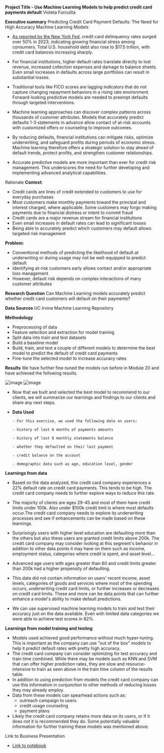 **Project Title - Use Machine Learning Models to help predict credit card payments default**
Violeta Furculita

**Executive summary**
Predicting Credit Card Payment Defaults: The Need for High Accuracy Machine Learning Models

- [As reported by the New York Fed](https://www.cnbc.com/2024/02/06/credit-card-delinquencies-surged-in-2023-indicating-financial-stress-new-york-fed-says.html#:~:text=Economy-,Credit%20card%20delinquencies%20surged%20in%202023%2C%20indicating%20'financial,stress%2C'%20New%20York%20Fed%20says&text=Credit%20card%20delinquencies%20surged%20more,New%20York%20Fed%20reported%20Tuesday), credit card delinquency rates surged over 50% in 2023, indicating growing financial stress among consumers. Total U.S. household debt also rose to $17.5 trillion, with credit card balances increasing sharply.

- For financial institutions, higher default rates translate directly to lost revenue, increased collection expenses and damage to balance sheets. Even small increases in defaults across large portfolios can result in substantial losses.

- Traditional tools like FICO scores are lagging indicators that do not capture changing repayment behaviors in a rising rate environment. Forward-looking predictive models are needed to preempt defaults through targeted interventions.

- Machine learning approaches can discover complex patterns across thousands of customer attributes. Models that accurately predict defaults 1-3 statements in advance allow contact of at-risk accounts with customized offers or counseling to improve outcomes.

- By reducing defaults, financial institutions can mitigate risks, optimize underwriting, and safeguard profits during periods of economic stress. Machine learning therefore offers a strategic solution to stay ahead of default trends, protect profits, and strengthen customer relationships.

- Accurate predictive models are more important than ever for credit risk management. This underscores the need for further developing and implementing advanced analytical capabilities.

Rationale
**Context**:

- Credit cards are lines of credit extended to customers to use for everyday purchases
- Most customers make monthly payments toward the principal and interest charged, where applicable. Some customers may forgo making payments due to financial distress or intent to commit fraud
- Credit cards are a major revenue stream for financial institutions
- Even small increases in default rates can lead to significant losses
- Being able to accurately predict which customers may default allows targeted risk management

**Problem:**

- Conventional methods of predicting the likelihood of default at underwriting or during usage may not be well-equipped to predict default
- Identifying at-risk customers early allows contact and/or appropriate loss management
- However, default risk depends on complex interactions of many customer attributes

**Research Question**
Can Machine Learning models accurately predict whether credit card customers will default on their payments?

**Data Sources**
UC Irvine Machine Learning Repository

**Methodology**
- Preprocessing of data
- Feature selection and extraction for model training
- Split data into train and test datasets
- Build a baseline model
- Build, train, and test a couple of different models to determine the best model to predict the default of credit card payments
- Fine-tune the selected model to increase accuracy rates

**Results**
We have further fine-tuned the models run before in Module 20 and have achieved the following results.

  ![image](https://github.com/violetafurculita/ML-AI-UC-Berkeley-Course/assets/147281922/e189c96f-d7de-48bd-8859-f8d680ac2978)
  ![image](https://github.com/violetafurculita/ML-AI-UC-Berkeley-Course/assets/147281922/92bbf941-bd0e-4da8-b9cd-74b6807dcd99)

- Now that we built and selected the best model to recommend to our clients, we will summarize our learnings and findings to our clients and share any next steps.
- **Data Used**

      - For this exercise, we used the following data on users:
      
      - history of last 6 months of payments amounts
      
      - history of last 6 monthly statements balance
      
      - whether they defaulted on their last payment
      
      - credit balance on the account
      
      - demographic data such as age, education level, gender

**Learnings from data**

  - Based on the data analyzed, this credit card company experiences a 22% default rate on credit card payments. This tends to be high. The credit card company needs to further explore ways to reduce this rate.
  
  - The majority of clients are ages 29-45 and most of them have credit limits under 100k. Also under $100k credit limit is where most defaults occur.The credit card company needs to explore its underwriting processes and see if enhancements can be made based on these learnings.
  
  - Surprisingly users with higher level education are defaulting more than the others but also these users are granted credit limits above 200k. The credit card company may consider looking at this segment's behavior in addition to other data points it may have on them such as income, employment status, categories where credit is spent, and asset level...
  
  - Advanced age users with ages greater than 60 and credit limits greater than 200k had a higher propensity of defaulting.
  
  - This data did not contain information on users' recent income, asset levels, categories of goods and services where most of the spending occurs, underwriting credit card limits, or further increases or decreases on credit card limits. These and more can be data points that can further enhance a model's ability to make default predictions.
  
  - We can use supervised machine learning models to train and test their accuracy just on the data available. Even with limited data categories we were able to achieve test scores in 82%.

**Learnings from model training and testing**

  - Models used achieved good performance without much hyper-tuning. This is important as the company can use "out of the box" models to help it predict default rates with pretty high accuracy.
  - The credit card company can consider optimizing for test accuracy and train time combined. While there may be models such as KNN and SVM that can offer higher prediction rates, they are slow and resource-intensive to train as seen above in the train time column of the results table.
  - In addition to using prediction from models the credit card company can use this information in conjunction to other methods of reducing losses they may already employ.
  - Data from these models can spearhead actions such as:
    - outreach campaign to users
    - credit usage counseling
    - payment plans
- Likely the credit card company retains more data on its users, or if it does not it is recommended they do. Some potentially valuable information for further training these models was mentioned above.

  
Link to Business Presentation

- [Link to notebook](https://github.com/violetafurculita/ML-AI-UC-Berkeley-Course/blob/main/Module%2024%20Capstone%20Project%20Final%20Report/Capstone_Project_Credit_Card_Default_Payments.ipynb)

